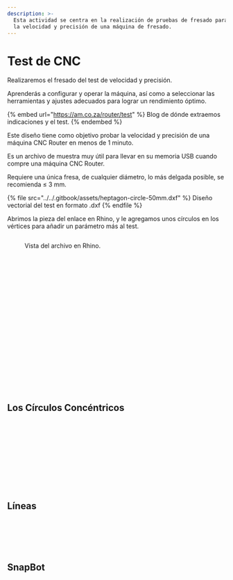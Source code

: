 ```yaml
---
description: >-
  Esta actividad se centra en la realización de pruebas de fresado para evaluar
  la velocidad y precisión de una máquina de fresado.
---
```


# Test de CNC

Realizaremos el fresado del test de velocidad y precisión.

Aprenderás a configurar y operar la máquina, así como a seleccionar las herramientas y ajustes adecuados para lograr un rendimiento óptimo.

{% embed url="https://am.co.za/router/test" %}
Blog de dónde extraemos indicaciones y el test.
{% endembed %}

Este diseño tiene como objetivo probar la velocidad y precisión de una máquina CNC Router en menos de 1 minuto.&#x20;

Es un archivo de muestra muy útil para llevar en su memoria USB cuando compre una máquina CNC Router.&#x20;

Requiere una única fresa, de cualquier diámetro, lo más delgada posible, se recomienda ≤ 3 mm.

{% file src="../../.gitbook/assets/heptagon-circle-50mm.dxf" %}
Diseño vectorial del test en formato .dxf
{% endfile %}

Abrimos la pieza del enlace en Rhino, y le agregamos unos círculos en los vértices para añadir un parámetro más al test.

<figure><img src="../../.gitbook/assets/image (12) (1) (1).png" alt=""><figcaption><p>Vista del archivo en Rhino.</p></figcaption></figure>



<figure><img src="../../.gitbook/assets/image (1) (1) (1) (1).png" alt=""><figcaption></figcaption></figure>

<figure><img src="../../.gitbook/assets/image (2) (1) (1) (1).png" alt=""><figcaption></figcaption></figure>

<figure><img src="../../.gitbook/assets/imagen_2023-11-11_023157794.png" alt=""><figcaption></figcaption></figure>

<div>

<figure><img src="../../.gitbook/assets/imagen_2023-11-11_023843836.png" alt=""><figcaption></figcaption></figure>

 

<figure><img src="../../.gitbook/assets/imagen_2023-11-11_023856052.png" alt=""><figcaption></figcaption></figure>

</div>

<figure><img src="../../.gitbook/assets/imagen_2023-11-11_023920983.png" alt=""><figcaption></figcaption></figure>

<div>

<figure><img src="../../.gitbook/assets/imagen_2023-11-11_024008542.png" alt=""><figcaption></figcaption></figure>

 

<figure><img src="../../.gitbook/assets/imagen_2023-11-11_024020692.png" alt=""><figcaption></figcaption></figure>

</div>

<figure><img src="../../.gitbook/assets/imagen_2023-11-11_024035794.png" alt=""><figcaption></figcaption></figure>

<div>

<figure><img src="../../.gitbook/assets/imagen_2023-11-11_024052349.png" alt=""><figcaption></figcaption></figure>

 

<figure><img src="../../.gitbook/assets/imagen_2023-11-11_024103469.png" alt=""><figcaption></figcaption></figure>

</div>

<div>

<figure><img src="../../.gitbook/assets/imagen_2023-11-11_024134469.png" alt=""><figcaption></figcaption></figure>

 

<figure><img src="../../.gitbook/assets/imagen_2023-11-11_024155899.png" alt=""><figcaption></figcaption></figure>

</div>

<figure><img src="../../.gitbook/assets/imagen_2023-11-11_024209716.png" alt=""><figcaption></figcaption></figure>

<div>

<figure><img src="../../.gitbook/assets/imagen_2023-11-11_024228091.png" alt=""><figcaption></figcaption></figure>

 

<figure><img src="../../.gitbook/assets/imagen_2023-11-11_024243380.png" alt=""><figcaption></figcaption></figure>

</div>

<figure><img src="../../.gitbook/assets/imagen_2023-11-11_024255898.png" alt=""><figcaption></figcaption></figure>

<div>

<figure><img src="../../.gitbook/assets/imagen_2023-11-11_024309179.png" alt=""><figcaption></figcaption></figure>

 

<figure><img src="../../.gitbook/assets/imagen_2023-11-11_024322303.png" alt=""><figcaption></figcaption></figure>

</div>



<figure><img src="../../.gitbook/assets/imagen_2023-11-11_024338598.png" alt=""><figcaption></figcaption></figure>

<figure><img src="../../.gitbook/assets/imagen_2023-11-11_024538661.png" alt=""><figcaption></figcaption></figure>

<div>

<figure><img src="../../.gitbook/assets/imagen_2023-11-11_024553118.png" alt=""><figcaption></figcaption></figure>

 

<figure><img src="../../.gitbook/assets/imagen_2023-11-11_024604503.png" alt=""><figcaption></figcaption></figure>

</div>

## Los Círculos Concéntricos

<figure><img src="../../.gitbook/assets/imagen_2023-11-11_024645118.png" alt=""><figcaption></figcaption></figure>

<figure><img src="../../.gitbook/assets/imagen_2023-11-11_024657355.png" alt=""><figcaption></figcaption></figure>

<figure><img src="../../.gitbook/assets/imagen_2023-11-11_024710338.png" alt=""><figcaption></figcaption></figure>

<figure><img src="../../.gitbook/assets/imagen_2023-11-11_024722686.png" alt=""><figcaption></figcaption></figure>

<figure><img src="../../.gitbook/assets/imagen_2023-11-11_024735506.png" alt=""><figcaption></figcaption></figure>

<figure><img src="../../.gitbook/assets/imagen_2023-11-11_024749118.png" alt=""><figcaption></figcaption></figure>

<figure><img src="../../.gitbook/assets/imagen_2023-11-11_024806333.png" alt=""><figcaption></figcaption></figure>

<figure><img src="../../.gitbook/assets/imagen_2023-11-11_024848087.png" alt=""><figcaption></figcaption></figure>

<figure><img src="../../.gitbook/assets/imagen_2023-11-11_024901686.png" alt=""><figcaption></figcaption></figure>

<figure><img src="../../.gitbook/assets/imagen_2023-11-11_024917263.png" alt=""><figcaption></figcaption></figure>

<figure><img src="../../.gitbook/assets/imagen_2023-11-11_024929843.png" alt=""><figcaption></figcaption></figure>

<figure><img src="../../.gitbook/assets/imagen_2023-11-11_024944207.png" alt=""><figcaption></figcaption></figure>

## Líneas

<figure><img src="../../.gitbook/assets/imagen_2023-11-11_025100600.png" alt=""><figcaption></figcaption></figure>

<figure><img src="../../.gitbook/assets/imagen_2023-11-11_025026961.png" alt=""><figcaption></figcaption></figure>

<figure><img src="../../.gitbook/assets/imagen_2023-11-11_025120139.png" alt=""><figcaption></figcaption></figure>

<div>

<figure><img src="../../.gitbook/assets/imagen_2023-11-11_025146399.png" alt=""><figcaption></figcaption></figure>

 

<figure><img src="../../.gitbook/assets/imagen_2023-11-11_025204956.png" alt=""><figcaption></figcaption></figure>

</div>

<figure><img src="../../.gitbook/assets/imagen_2023-11-11_025311771.png" alt=""><figcaption></figcaption></figure>

## SnapBot

<div>

<figure><img src="../../.gitbook/assets/imagen_2023-11-11_025425352.png" alt=""><figcaption></figcaption></figure>

 

<figure><img src="../../.gitbook/assets/imagen_2023-11-11_025445797.png" alt=""><figcaption></figcaption></figure>

</div>

<figure><img src="../../.gitbook/assets/imagen_2023-11-11_025504109.png" alt=""><figcaption></figcaption></figure>



<figure><img src="../../.gitbook/assets/imagen_2023-11-11_025533494.png" alt=""><figcaption></figcaption></figure>

